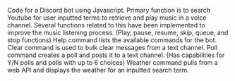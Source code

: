 Code for a Discord bot using Javascript.
Primary function is to search Youtube for user inputted terms to retrieve and play music in a voice channel.
Several functions related to this have been implemented to improve the music listening process.
(Play, pause, resume, skip, queue, and stop functions)
Help command lists the available commands for the bot.
Clear command is used to bulk clear messages from a text channel.
Poll command creates a poll and posts it to a text channel.
  (Has capabilities for Y/N polls and polls with up to 6 choices)
Weather command pulls from a web API and displays the weather for an inputted search term.
